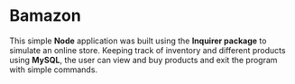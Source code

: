 # Bamazon

This simple **Node** application was built using the **Inquirer package** to simulate an online store. Keeping track of inventory and different products using **MySQL**, the user can view and buy products and exit the program with simple commands.

